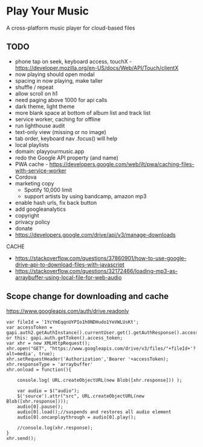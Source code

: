 # Play Your Music
A cross-platform music player for cloud-based files

## TODO

- phone tap on seek, keyboard access, touchX - https://developer.mozilla.org/en-US/docs/Web/API/Touch/clientX
- now playing should open modal
- spacing in now playing, make taller
- shuffle / repeat
- allow scroll on h1
- need paging above 1000 for api calls
- dark theme, light theme
- more blank space at bottom of album list and track list
- service worker, caching for offline
- run lighthouse audit
- text-only view (missing or no image)
- tab order, keyboard nav .focus() will help
- local playlists
- domain: playyourmusic.app
- redo the Google API property (and name)
- PWA cache - https://developers.google.com/web/ilt/pwa/caching-files-with-service-worker
- Cordova
- marketing copy
	- Spotify 10,000 limit
	- support artists by using bandcamp, amazon mp3
- enable hash urls, fix back button
- add googleanalytics
- copyright
- privacy policy
- donate
- https://developers.google.com/drive/api/v3/manage-downloads

CACHE

- https://stackoverflow.com/questions/37860901/how-to-use-google-drive-api-to-download-files-with-javascript
- https://stackoverflow.com/questions/32172466/loading-mp3-as-arraybuffer-using-local-file-for-web-audio

## Scope change for downloading and cache

https://www.googleapis.com/auth/drive.readonly 

```
var fileId = '1YcYmEqqnUYPIo1h0NDHudo1YeVWLUsKt';
var accessToken = gapi.auth2.getAuthInstance().currentUser.get().getAuthResponse().access_token;// or this: gapi.auth.getToken().access_token;
var xhr = new XMLHttpRequest();
xhr.open("GET", "https://www.googleapis.com/drive/v3/files/"+fileId+'?alt=media', true);
xhr.setRequestHeader('Authorization','Bearer '+accessToken);
xhr.responseType = 'arraybuffer'
xhr.onload = function(){

    console.log( URL.createObjectURL(new Blob([xhr.response])) );
    
    var audio = $("audio");  
    $('source').attr("src", URL.createObjectURL(new Blob([xhr.response])));
    audio[0].pause();
    audio[0].load();//suspends and restores all audio element
    audio[0].oncanplaythrough = audio[0].play();

    //console.log(xhr.response);
}
xhr.send();
```